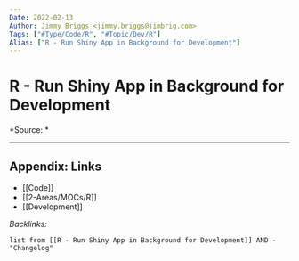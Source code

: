 ```yaml
---
Date: 2022-02-13
Author: Jimmy Briggs <jimmy.briggs@jimbrig.com>
Tags: ["#Type/Code/R", "#Topic/Dev/R"]
Alias: ["R - Run Shiny App in Background for Development"]
---
```


# R - Run Shiny App in Background for Development

*Source: *


***

## Appendix: Links

- [[Code]]
- [[2-Areas/MOCs/R]]
- [[Development]]

*Backlinks:*

```dataview
list from [[R - Run Shiny App in Background for Development]] AND -"Changelog"
```